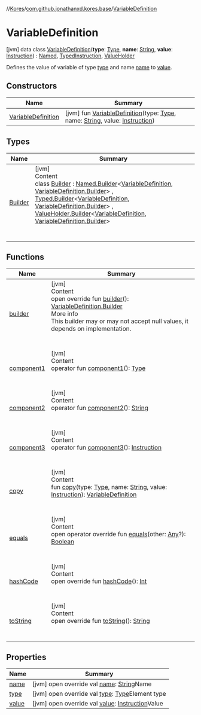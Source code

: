 //[Kores](../../index.md)/[com.github.jonathanxd.kores.base](../index.md)/[VariableDefinition](index.md)



# VariableDefinition  
 [jvm] data class [VariableDefinition](index.md)(**type**: [Type](https://docs.oracle.com/javase/8/docs/api/java/lang/reflect/Type.html), **name**: [String](https://kotlinlang.org/api/latest/jvm/stdlib/kotlin/-string/index.html), **value**: [Instruction](../../com.github.jonathanxd.kores/-instruction/index.md)) : [Named](../-named/index.md), [TypedInstruction](../-typed-instruction/index.md), [ValueHolder](../-value-holder/index.md)

Defines the value of variable of type [type](type.md) and name [name](name.md) to [value](value.md).

   


## Constructors  
  
|  Name|  Summary| 
|---|---|
| <a name="com.github.jonathanxd.kores.base/VariableDefinition/VariableDefinition/#java.lang.reflect.Type#kotlin.String#com.github.jonathanxd.kores.Instruction/PointingToDeclaration/"></a>[VariableDefinition](-variable-definition.md)| <a name="com.github.jonathanxd.kores.base/VariableDefinition/VariableDefinition/#java.lang.reflect.Type#kotlin.String#com.github.jonathanxd.kores.Instruction/PointingToDeclaration/"></a> [jvm] fun [VariableDefinition](-variable-definition.md)(type: [Type](https://docs.oracle.com/javase/8/docs/api/java/lang/reflect/Type.html), name: [String](https://kotlinlang.org/api/latest/jvm/stdlib/kotlin/-string/index.html), value: [Instruction](../../com.github.jonathanxd.kores/-instruction/index.md))   <br>


## Types  
  
|  Name|  Summary| 
|---|---|
| <a name="com.github.jonathanxd.kores.base/VariableDefinition.Builder///PointingToDeclaration/"></a>[Builder](-builder/index.md)| <a name="com.github.jonathanxd.kores.base/VariableDefinition.Builder///PointingToDeclaration/"></a>[jvm]  <br>Content  <br>class [Builder](-builder/index.md) : [Named.Builder](../-named/-builder/index.md)<[VariableDefinition](index.md), [VariableDefinition.Builder](-builder/index.md)> , [Typed.Builder](../-typed/-builder/index.md)<[VariableDefinition](index.md), [VariableDefinition.Builder](-builder/index.md)> , [ValueHolder.Builder](../-value-holder/-builder/index.md)<[VariableDefinition](index.md), [VariableDefinition.Builder](-builder/index.md)>   <br><br><br>


## Functions  
  
|  Name|  Summary| 
|---|---|
| <a name="com.github.jonathanxd.kores.base/VariableDefinition/builder/#/PointingToDeclaration/"></a>[builder](builder.md)| <a name="com.github.jonathanxd.kores.base/VariableDefinition/builder/#/PointingToDeclaration/"></a>[jvm]  <br>Content  <br>open override fun [builder](builder.md)(): [VariableDefinition.Builder](-builder/index.md)  <br>More info  <br>This builder may or may not accept null values, it depends on implementation.  <br><br><br>
| <a name="com.github.jonathanxd.kores.base/VariableDefinition/component1/#/PointingToDeclaration/"></a>[component1](component1.md)| <a name="com.github.jonathanxd.kores.base/VariableDefinition/component1/#/PointingToDeclaration/"></a>[jvm]  <br>Content  <br>operator fun [component1](component1.md)(): [Type](https://docs.oracle.com/javase/8/docs/api/java/lang/reflect/Type.html)  <br><br><br>
| <a name="com.github.jonathanxd.kores.base/VariableDefinition/component2/#/PointingToDeclaration/"></a>[component2](component2.md)| <a name="com.github.jonathanxd.kores.base/VariableDefinition/component2/#/PointingToDeclaration/"></a>[jvm]  <br>Content  <br>operator fun [component2](component2.md)(): [String](https://kotlinlang.org/api/latest/jvm/stdlib/kotlin/-string/index.html)  <br><br><br>
| <a name="com.github.jonathanxd.kores.base/VariableDefinition/component3/#/PointingToDeclaration/"></a>[component3](component3.md)| <a name="com.github.jonathanxd.kores.base/VariableDefinition/component3/#/PointingToDeclaration/"></a>[jvm]  <br>Content  <br>operator fun [component3](component3.md)(): [Instruction](../../com.github.jonathanxd.kores/-instruction/index.md)  <br><br><br>
| <a name="com.github.jonathanxd.kores.base/VariableDefinition/copy/#java.lang.reflect.Type#kotlin.String#com.github.jonathanxd.kores.Instruction/PointingToDeclaration/"></a>[copy](copy.md)| <a name="com.github.jonathanxd.kores.base/VariableDefinition/copy/#java.lang.reflect.Type#kotlin.String#com.github.jonathanxd.kores.Instruction/PointingToDeclaration/"></a>[jvm]  <br>Content  <br>fun [copy](copy.md)(type: [Type](https://docs.oracle.com/javase/8/docs/api/java/lang/reflect/Type.html), name: [String](https://kotlinlang.org/api/latest/jvm/stdlib/kotlin/-string/index.html), value: [Instruction](../../com.github.jonathanxd.kores/-instruction/index.md)): [VariableDefinition](index.md)  <br><br><br>
| <a name="kotlin/Any/equals/#kotlin.Any?/PointingToDeclaration/"></a>[equals](../../com.github.jonathanxd.kores.util/-simple-resolver/index.md#%5Bkotlin%2FAny%2Fequals%2F%23kotlin.Any%3F%2FPointingToDeclaration%2F%5D%2FFunctions%2F-1211764316)| <a name="kotlin/Any/equals/#kotlin.Any?/PointingToDeclaration/"></a>[jvm]  <br>Content  <br>open operator override fun [equals](../../com.github.jonathanxd.kores.util/-simple-resolver/index.md#%5Bkotlin%2FAny%2Fequals%2F%23kotlin.Any%3F%2FPointingToDeclaration%2F%5D%2FFunctions%2F-1211764316)(other: [Any](https://kotlinlang.org/api/latest/jvm/stdlib/kotlin/-any/index.html)?): [Boolean](https://kotlinlang.org/api/latest/jvm/stdlib/kotlin/-boolean/index.html)  <br><br><br>
| <a name="kotlin/Any/hashCode/#/PointingToDeclaration/"></a>[hashCode](../../com.github.jonathanxd.kores.util/-simple-resolver/index.md#%5Bkotlin%2FAny%2FhashCode%2F%23%2FPointingToDeclaration%2F%5D%2FFunctions%2F-1211764316)| <a name="kotlin/Any/hashCode/#/PointingToDeclaration/"></a>[jvm]  <br>Content  <br>open override fun [hashCode](../../com.github.jonathanxd.kores.util/-simple-resolver/index.md#%5Bkotlin%2FAny%2FhashCode%2F%23%2FPointingToDeclaration%2F%5D%2FFunctions%2F-1211764316)(): [Int](https://kotlinlang.org/api/latest/jvm/stdlib/kotlin/-int/index.html)  <br><br><br>
| <a name="kotlin/Any/toString/#/PointingToDeclaration/"></a>[toString](../../com.github.jonathanxd.kores.util/-simple-resolver/index.md#%5Bkotlin%2FAny%2FtoString%2F%23%2FPointingToDeclaration%2F%5D%2FFunctions%2F-1211764316)| <a name="kotlin/Any/toString/#/PointingToDeclaration/"></a>[jvm]  <br>Content  <br>open override fun [toString](../../com.github.jonathanxd.kores.util/-simple-resolver/index.md#%5Bkotlin%2FAny%2FtoString%2F%23%2FPointingToDeclaration%2F%5D%2FFunctions%2F-1211764316)(): [String](https://kotlinlang.org/api/latest/jvm/stdlib/kotlin/-string/index.html)  <br><br><br>


## Properties  
  
|  Name|  Summary| 
|---|---|
| <a name="com.github.jonathanxd.kores.base/VariableDefinition/name/#/PointingToDeclaration/"></a>[name](name.md)| <a name="com.github.jonathanxd.kores.base/VariableDefinition/name/#/PointingToDeclaration/"></a> [jvm] open override val [name](name.md): [String](https://kotlinlang.org/api/latest/jvm/stdlib/kotlin/-string/index.html)Name   <br>
| <a name="com.github.jonathanxd.kores.base/VariableDefinition/type/#/PointingToDeclaration/"></a>[type](type.md)| <a name="com.github.jonathanxd.kores.base/VariableDefinition/type/#/PointingToDeclaration/"></a> [jvm] open override val [type](type.md): [Type](https://docs.oracle.com/javase/8/docs/api/java/lang/reflect/Type.html)Element type   <br>
| <a name="com.github.jonathanxd.kores.base/VariableDefinition/value/#/PointingToDeclaration/"></a>[value](value.md)| <a name="com.github.jonathanxd.kores.base/VariableDefinition/value/#/PointingToDeclaration/"></a> [jvm] open override val [value](value.md): [Instruction](../../com.github.jonathanxd.kores/-instruction/index.md)Value   <br>

